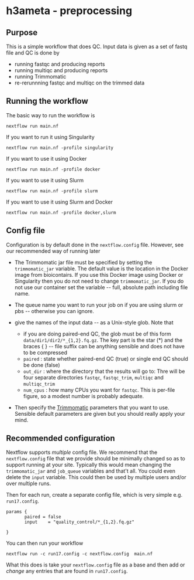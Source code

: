 # h3ameta - preprocessing

## Purpose

This is a simple workflow that does QC. Input data is given as a set of fastq file and QC is done by

* running fastqc and producing reports
* running multiqc and producing reports
* running Trimmomatic
* re-rerunnning fastqc and multiqc on the trimmed data


## Running the workflow


The basic way to run the workflow is

```
nextflow run main.nf
```

If you want to run it using Singularity

```
nextflow run main.nf -profile singularity
```

If you want to use it using Docker


```
nextflow run main.nf -profile docker
```

If you want to use it using Slurm

```
nextflow run main.nf -profile slurm
```

If you want to use it using Slurm and Docker

```
nextflow run main.nf -profile docker,slurm
```






## Config file 

Configuration is by default done in the `nextflow.config` file. However, see our recommended way of running later

* The Trimmomatic jar file must be specified by setting the `trimmomatic_jar` variable. The default value
  is the location in the Docker image from bioicontairs. If you use this Docker image using Docker or Singularity 
  then you do not need to change `trimmomatic_jar`. If you do not use our container set the variable -- full, absolute   path including file name.

* The queue name you want to run your job on if you are using slurm or pbs -- otherwise you can ignore.

* give the names of the input data -- as a Unix-style glob. Note that
  * if you are doing paired-end QC, the glob must be of this form
     `data/dir1/dir2/*_{1,2}.fq.gz`. The key part is the star (*) and
      the braces { } -- file suffix can be anything sensible and does
       not have to be compressed
  * `paired` : state whether paired-end QC (true) or single end QC should be done (false)
  * `out_dir` : where the directory that the results will go to: Thre will be four separate directories  `fastqc`,  `fastqc_trim`,  `multiqc` and   `multiqc_trim`
  * `num_cpus` : how many CPUs you want for `fastqc`. This is per-file figure, so a modest number is probably adequate.
* Then specify the [Trimmomatic](http://www.usadellab.org/cms/?page=trimmomatic) parameters that you want to use. Sensible default parameters are given but you should really apply your mind.


## Recommended configuration

Nextflow supports _multiple_ config file. We recommend that the `nextflow.config` file that we provide should be minimally changed so as to support running at your site. Typically this would mean changing the `trimmomatic_jar` and `job_queue` variables and that't all. You could even delete the `input` variable. This could then be used by multiple users and/or over multiple runs.

Then for each run, create a separate  config file, which is very simple e.g. `run17.config`.

```
params {
       paired = false
       input    = "quality_control/*_{1,2}.fq.gz"
    
}   
```

You can then run your workflow


`nextflow run -c run17.config -c nextflow.config  main.nf`


What this does is take your `nextflow.config` file as a base and then add or _change_ any entries that are found in `run17.config`. 


